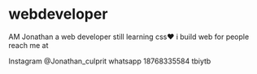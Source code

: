 # webdeveloper
AM Jonathan a web developer still learning css❤️
i build web for people reach me at 

Instagram
@Jonathan_culprit
whatsapp
18768335584
tbiytb
